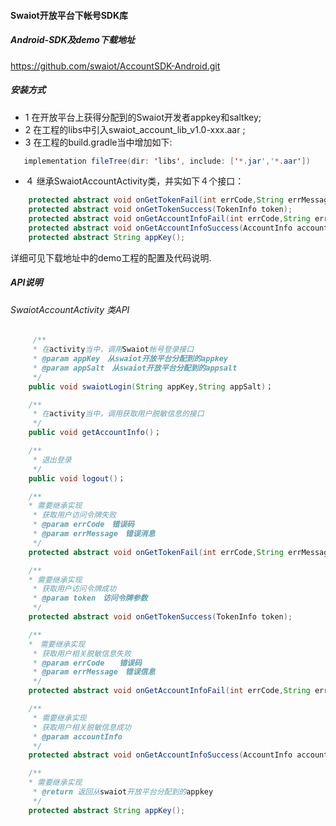 #### Swaiot开放平台下帐号SDK库

##### Android-SDK及demo下载地址
https://github.com/swaiot/AccountSDK-Android.git

##### 安装方式
- 1 在开放平台上获得分配到的Swaiot开发者appkey和saltkey;
- 2 在工程的libs中引入swaiot_account_lib_v1.0-xxx.aar ;
- 3 在工程的build.gradle当中增加如下:
~~~ java
   implementation fileTree(dir: 'libs', include: ['*.jar','*.aar'])
~~~

- ４ 继承SwaiotAccountActivity类，并实如下４个接口：
~~~java
    protected abstract void onGetTokenFail(int errCode,String errMessage);
    protected abstract void onGetTokenSuccess(TokenInfo token);
    protected abstract void onGetAccountInfoFail(int errCode,String errMessage);
    protected abstract void onGetAccountInfoSuccess(AccountInfo accountInfo);
    protected abstract String appKey();
~~~


详细可见下载地址中的demo工程的配置及代码说明.

##### API说明

###### SwaiotAccountActivity 类API
~~~java
	 /**
     * 在activity当中，调用Swaiot帐号登录接口
     * @param appKey　从swaiot开放平台分配到的appkey
     * @param appSalt　从swaiot开放平台分配到的appsalt
     */
    public void swaiotLogin(String appKey,String appSalt)；
~~~
~~~java
	/**
     * 在activity当中，调用获取用户脱敏信息的接口
     */
    public void getAccountInfo()；
~~~

~~~java
	/**
     * 退出登录
     */
    public void logout()；
~~~
~~~java
	/**
	* 需要继承实现
     * 获取用户访问令牌失败
     * @param errCode　错误码
     * @param errMessage　错误消息
     */
    protected abstract void onGetTokenFail(int errCode,String errMessage)；
~~~
~~~java
	/**
	* 需要继承实现
     * 获取用户访问令牌成功
     * @param token　访问令牌参数
     */
    protected abstract void onGetTokenSuccess(TokenInfo token);
~~~
~~~java
	/**
	*　需要继承实现
     * 获取用户相关脱敏信息失败
     * @param errCode　　错误码
     * @param errMessage　错误信息
     */
    protected abstract void onGetAccountInfoFail(int errCode,String errMessage)；
~~~
~~~java
	/**
     * 需要继承实现
     * 获取用户相关脱敏信息成功
     * @param accountInfo
     */
    protected abstract void onGetAccountInfoSuccess(AccountInfo accountInfo);
~~~

~~~java
	/**
	* 需要继承实现
     * @return 返回从swaiot开放平台分配到的appkey
     */
    protected abstract String appKey();
~~~